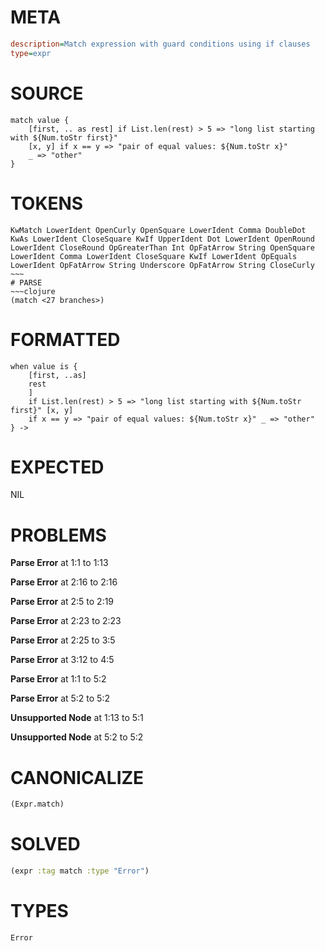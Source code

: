# META
~~~ini
description=Match expression with guard conditions using if clauses
type=expr
~~~
# SOURCE
~~~roc
match value {
    [first, .. as rest] if List.len(rest) > 5 => "long list starting with ${Num.toStr first}"
    [x, y] if x == y => "pair of equal values: ${Num.toStr x}"
    _ => "other"
}
~~~
# TOKENS
~~~text
KwMatch LowerIdent OpenCurly OpenSquare LowerIdent Comma DoubleDot KwAs LowerIdent CloseSquare KwIf UpperIdent Dot LowerIdent OpenRound LowerIdent CloseRound OpGreaterThan Int OpFatArrow String OpenSquare LowerIdent Comma LowerIdent CloseSquare KwIf LowerIdent OpEquals LowerIdent OpFatArrow String Underscore OpFatArrow String CloseCurly ~~~
# PARSE
~~~clojure
(match <27 branches>)
~~~
# FORMATTED
~~~roc
when value is {
	[first, ..as]
	rest
	]
	if List.len(rest) > 5 => "long list starting with ${Num.toStr first}" [x, y]
	if x == y => "pair of equal values: ${Num.toStr x}" _ => "other"
} -> 
~~~
# EXPECTED
NIL
# PROBLEMS
**Parse Error**
at 1:1 to 1:13

**Parse Error**
at 2:16 to 2:16

**Parse Error**
at 2:5 to 2:19

**Parse Error**
at 2:23 to 2:23

**Parse Error**
at 2:25 to 3:5

**Parse Error**
at 3:12 to 4:5

**Parse Error**
at 1:1 to 5:2

**Parse Error**
at 5:2 to 5:2

**Unsupported Node**
at 1:13 to 5:1

**Unsupported Node**
at 5:2 to 5:2

# CANONICALIZE
~~~clojure
(Expr.match)
~~~
# SOLVED
~~~clojure
(expr :tag match :type "Error")
~~~
# TYPES
~~~roc
Error
~~~
